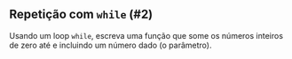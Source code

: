 ## Repetição com `while` (#2)

Usando um loop `while`, escreva uma função que some os números inteiros de zero até e incluindo um número dado (o parâmetro).